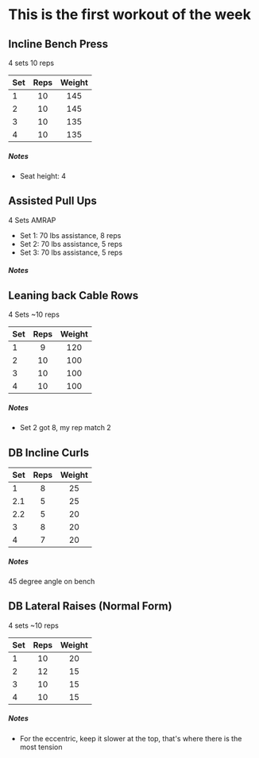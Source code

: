 # This is the first workout of the week

## Incline Bench Press
4 sets
10 reps

| Set | Reps  | Weight |
| :-  | :---: | :----: |
| 1   |  10   | 145    |
| 2   |  10   | 145    |
| 3   |  10   | 135    |
| 4   |  10   | 135    |

##### Notes
- Seat height: 4


## Assisted Pull Ups
4 Sets
AMRAP

- Set 1: 70 lbs assistance, 8 reps
- Set 2: 70 lbs assistance, 5 reps
- Set 3: 70 lbs assistance, 5 reps

##### Notes

## Leaning back Cable Rows
4 Sets
~10 reps

| Set | Reps  | Weight |
| :-  | :---: | :----: |
| 1   |  9    | 120    |
| 2   |  10   | 100    |
| 3   |  10   | 100    |
| 4   |  10   | 100    |


##### Notes
- Set 2 got 8, my rep match 2

## DB Incline Curls

| Set | Reps  | Weight |
| :-  | :---: | :----: |
| 1   |  8    | 25     |
| 2.1 |  5    | 25     |
| 2.2 |  5    | 20     |
| 3   |  8    | 20     |
| 4   |  7    | 20     |

##### Notes
45 degree angle on bench

## DB Lateral Raises (Normal Form)
4 sets
~10 reps

| Set | Reps  | Weight |
| :-  | :---: | :----: |
| 1   |  10   | 20     |
| 2   |  12   | 15     |
| 3   |  10   | 15     |
| 4   |  10   | 15     |

##### Notes
- For the eccentric, keep it slower at the top, that's where there is the most tension 